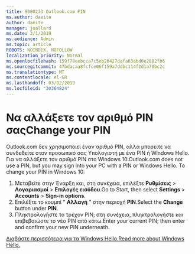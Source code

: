 ```yaml
---
title: 9000233 Outlook.com PIN
ms.author: daeite
author: daeite
manager: joallard
ms.date: 3/1/2019
ms.audience: Admin
ms.topic: article
ROBOTS: NOINDEX, NOFOLLOW
localization_priority: Normal
ms.openlocfilehash: 159f78eebcca7c5eb26427dafa63abd0e2882fb6
ms.sourcegitcommit: 47bdacaa8fcfce06f159a7ddbc114f2d1a70bc2c
ms.translationtype: MT
ms.contentlocale: el-GR
ms.lasthandoff: 03/02/2019
ms.locfileid: "30364824"
---
```

# <a name="change-your-pin"></a><span data-ttu-id="27656-102">Να αλλάξετε τον αριθμό PIN σας</span><span class="sxs-lookup"><span data-stu-id="27656-102">Change your PIN</span></span>

<span data-ttu-id="27656-p101">Outlook.com δεν χρησιμοποιεί έναν αριθμό PIN, αλλά μπορείτε να συνδεθείτε στον προσωπικό σας Υπολογιστή με ένα PIN ή Windows Hello. Για να αλλάξετε τον αριθμό PIN στο Windows 10:</span><span class="sxs-lookup"><span data-stu-id="27656-p101">Outlook.com does not use a PIN, but you may sign into your PC with a PIN or Windows Hello. To change your PIN in Windows 10:</span></span>

1. <span data-ttu-id="27656-105">Μεταβείτε στην Έναρξη και, στη συνέχεια, επιλέξτε **Ρυθμίσεις** > **Λογαριασμοί** > **Επιλογές εισόδου**.</span><span class="sxs-lookup"><span data-stu-id="27656-105">Go to Start, then select **Settings** > **Accounts** > **Sign-in options**.</span></span>
2. <span data-ttu-id="27656-106">Επιλέξτε το κουμπί " **Αλλαγή** " στην περιοχή **PIN**.</span><span class="sxs-lookup"><span data-stu-id="27656-106">Select the **Change** button under **PIN**.</span></span>
3. <span data-ttu-id="27656-107">Πληκτρολογήστε το τρέχον PIN; στη συνέχεια, πληκτρολογήστε και επιβεβαιώστε το νέο PIN από κάτω.</span><span class="sxs-lookup"><span data-stu-id="27656-107">Enter your current PIN; then enter and confirm your new PIN underneath.</span></span>

[<span data-ttu-id="27656-108">Διαβάστε περισσότερα για τα Windows Hello.</span><span class="sxs-lookup"><span data-stu-id="27656-108">Read more about Windows Hello.</span></span>](https://support.microsoft.com/help/17215/)